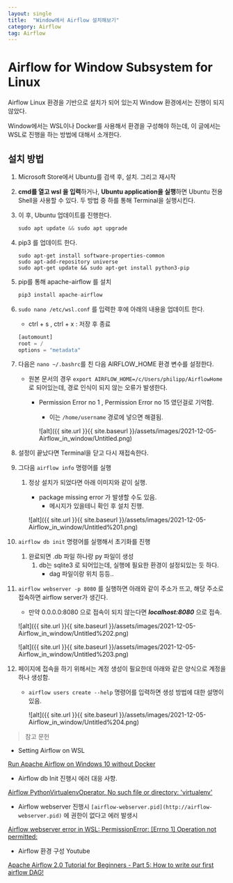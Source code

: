 ```yaml
---
layout: single
title:  "Window에서 Airflow 설치해보기"
category: Airflow
tag: Airflow
---
```


# Airflow for Window Subsystem for Linux

Airflow Linux 환경을 기반으로 설치가 되어 있는지 Window 환경에서는 진행이 되지 않았다.

Window에서는 WSL이나 Docker를 사용해서 환경을 구성해야 하는데, 이 글에서는 WSL로 진행을 하는 방법에 대해서 소개한다.

## 설치 방법

1. Microsoft Store에서 Ubuntu를 검색 후, 설치. 그리고 재시작
2. **cmd를 열고 wsl 을 입력**하거나, **Ubuntu application을 실행**하면 Ubuntu 전용 Shell을 사용할 수 있다. 두 방법 중 하를 통해 Terminal을 실행시킨다.
3. 이 후, Ubuntu 업데이트를 진행한다.
    
    ```python
    sudo apt update && sudo apt upgrade 
    ```
    
4. pip3 를 업데이트 한다.
    
    ```
    sudo apt-get install software-properties-common
    sudo apt-add-repository universe
    sudo apt-get update && sudo apt-get install python3-pip
    ```
    
5. pip를 통해 apache-airflow 를 설치
    
    ```python
    pip3 install apache-airflow
    ```
    
6. `sudo nano /etc/wsl.conf` 를 입력한 후에 아래의 내용을 업데이트 한다.
    - ctrl + s , ctrl + x : 저장 후 종료
    
    ```python
    [automount] 
    root = / 
    options = "metadata"
    ```
    
7. 다음은 `nano ~/.bashrc`를 친 다음 AIRFLOW_HOME 환경 변수를 설정한다.
    - 원본 문서의 경우 `export AIRFLOW_HOME=/c/Users/philipp/AirflowHome` 로 되어있는데, 경로 인식이 되지 않는 오류가 발생한다.
        - Permission Error no 1 , Permission Error no 15 였던걸로 기억함.
            - 이는 `/home/username` 경로에 넣으면 해결됨.
            
            ![alt]({{ site.url }}{{ site.baseurl }}/assets/images/2021-12-05-Airflow_in_window/Untitled.png)
            
    
8. 설정이 끝났다면 Terminal을 닫고 다시 재접속한다.
9. 그다음 `airflow info` 명령어를 실행
    1. 정상 설치가 되었다면 아래 이미지와 같이 실행. 
        - package missing error 가 발생할 수도 있음.
            - 메시지가 있을테니 확인 후 설치 진행.
        
        ![alt]({{ site.url }}{{ site.baseurl }}/assets/images/2021-12-05-Airflow_in_window/Untitled%201.png)
        
10. `airflow db init` 명령어를 실행해서 초기화를 진행 
    1. 완료되면 .db 파일 하나랑 py 파일이 생성
        1. db는 sqlite3 로 되어있는데, 실행에 필요한 환경이 설정되있는 듯 하다.
            - dag 파일이랑 위치 등등..
    
     
    
11. `airflow webserver -p 8080` 를 실행하면 아래와 같이 주소가 뜨고, 해당 주소로 접속하면 airflow server가 생긴다.
    - 만약 0.0.0.0:8080 으로 접속이 되지 않는다면 ***localhost:8080*** 으로 접속.
    
    ![alt]({{ site.url }}{{ site.baseurl }}/assets/images/2021-12-05-Airflow_in_window/Untitled%202.png)
    
    ![alt]({{ site.url }}{{ site.baseurl }}/assets/images/2021-12-05-Airflow_in_window/Untitled%203.png)
    
12. 페이지에 접속을 하기 위해서는 계정 생성이 필요한데 아래와 같은 양식으로 계정을 하나 생성함.
    - `airflow users create --help` 명령어를 입력하면 생성 방법에 대한 설명이 있음.
        
        ![alt]({{ site.url }}{{ site.baseurl }}/assets/images/2021-12-05-Airflow_in_window/Untitled%204.png)
        

> 참고 문헌
> 
- Setting Airflow on WSL

[Run Apache Airflow on Windows 10 without Docker](https://towardsdatascience.com/run-apache-airflow-on-windows-10-without-docker-3c5754bb98b4)

- Airflow db Init 진행시 에러 대응 사항.

[Airflow PythonVirtualenvOperator, No such file or directory: 'virtualenv'](https://stackoverflow.com/questions/65295957/airflow-pythonvirtualenvoperator-no-such-file-or-directory-virtualenv)

- Airflow webserver 진행시 `[airflow-webserver.pid](http://airflow-webserver.pid)` 에 권한이 없다고 에러 발생시

[Airflow webserver error in WSL: PermissionError: [Errno 1] Operation not permitted:](https://stackoverflow.com/questions/69489623/airflow-webserver-error-in-wsl-permissionerror-errno-1-operation-not-permitt)

- Airflow 환경 구성 Youtube

[Apache Airflow 2.0 Tutorial for Beginners - Part 5: How to write our first airflow DAG!](https://www.youtube.com/watch?v=CLkzXrjrFKg)